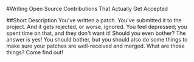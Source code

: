 #Writing Open Source Contributions That Actually Get Accepted

##Short Description
You've written a patch. You've submitted it to the project. And it gets rejected, or worse, ignored. You feel depressed; you spent time on that, and they don't want it! Should you even bother? The answer is yes! You should bother, but you should also do some things to make sure your patches are well-received and merged. What are those things? Come find out!